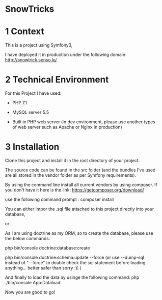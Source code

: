 
# SnowTricks

# 1 Context

This is a project using Symfony3,

I have deployed it in production under the following domain:
http://snowtrick.senso.lu/


# 2 Technical Environment

For this Project I have used:

- PHP 7.1

- MySQL server 5.5

- Built in PHP web server (in dev environment, please use another types of web server such as Apache or Nginx in production)


# 3 Installation

Clone this project and install it in the root directory of your project.

The source code can be found in the src folder (and the bundles I've used are all stored in the vendor folder as per Symfony requirements).

By using the command line install all current vendors by using composer.
If you don't have it here is the link:
https://getcomposer.org/download/

use the following command  prompt : composer install

You can either impor the .sql file attached to this project directly into your database,

or

As I am using doctrine as my ORM, so to create the database, please use the below commands:

php bin/console doctrine:database:create

php bin/console doctrine:schema:update --force (or use --dump-sql instead of "--force" to double check the sql statement before loading anything... better safer than sorry :)) )

And finally to load the data by usinge the following command:
php ./bin/console App:Dataload

Now you are good to go!


